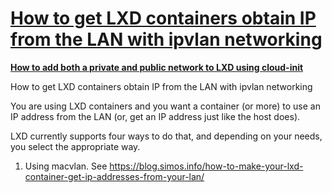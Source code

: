 # **[How to get LXD containers obtain IP from the LAN with ipvlan networking](https://blog.simos.info/how-to-get-lxd-containers-obtain-ip-from-the-lan-with-ipvlan-networking/)**

**[How to add both a private and public network to LXD using cloud-init](<https://blog.simos.info/how-to-add-both-a-private-and-public-network-to-lxd-using-cloud-init/>)**

**[](https://blog.simos.info/configuring-public-ip-addresses-on-cloud-servers-for-lxd-containers/)**

**[](https://cloudinit.readthedocs.io/en/latest/)**

How to get LXD containers obtain IP from the LAN with ipvlan networking

You are using LXD containers and you want a container (or more) to use an IP address from the LAN (or, get an IP address just like the host does).

LXD currently supports four ways to do that, and depending on your needs, you select the appropriate way.

1. Using macvlan. See <https://blog.simos.info/how-to-make-your-lxd-container-get-ip-addresses-from-your-lan/>
